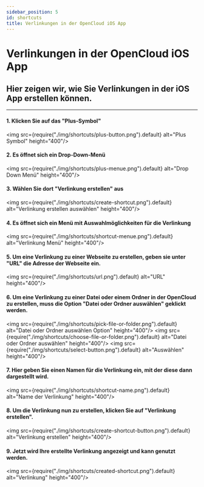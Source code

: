 ```yaml
---
sidebar_position: 5
id: shortcuts
title: Verlinkungen in der OpenCloud iOS App
---
```


# Verlinkungen in der OpenCloud iOS App

## Hier zeigen wir, wie Sie Verlinkungen in der iOS App erstellen können.

---

#### 1. Klicken Sie auf das "Plus-Symbol"

<img src={require("./img/shortcuts/plus-button.png").default} alt="Plus Symbol" height="400"/>
<br/>

#### 2. Es öffnet sich ein Drop-Down-Menü

<img src={require("./img/shortcuts/plus-menue.png").default} alt="Drop Down Menü" height="400"/>
<br/>

#### 3. Wählen Sie dort "Verlinkung erstellen" aus

<img src={require("./img/shortcuts/create-shortcut.png").default} alt="Verlinkung erstellen auswählen" height="400"/>
<br/>

#### 4. Es öffnet sich ein Menü mit Auswahlmöglichkeiten für die Verlinkung

<img src={require("./img/shortcuts/shortcut-menue.png").default} alt="Verlinkung Menü" height="400"/>
<br/>

#### 5. Um eine Verlinkung zu einer Webseite zu erstellen, geben sie unter "URL" die Adresse der Webseite ein.

<img src={require("./img/shortcuts/url.png").default} alt="URL" height="400"/>
<br/>

#### 6. Um eine Verlinkung zu einer Datei oder einem Ordner in der OpenCloud zu erstellen, muss die Option "Datei oder Ordner auswählen" geklickt werden.

<img src={require("./img/shortcuts/pick-file-or-folder.png").default} alt="Datei oder Ordner auswählen Option" height="400"/>
<img src={require("./img/shortcuts/choose-file-or-folder.png").default} alt="Datei oder Ordner auswählen" height="400"/>
<img src={require("./img/shortcuts/select-button.png").default} alt="Auswählen" height="400"/>
<br/>

#### 7. Hier geben Sie einen Namen für die Verlinkung ein, mit der diese dann dargestellt wird.

<img src={require("./img/shortcuts/shortcut-name.png").default} alt="Name der Verlinkung" height="400"/>
<br/>

#### 8. Um die Verlinkung nun zu erstellen, klicken Sie auf "Verlinkung erstellen".

<img src={require("./img/shortcuts/create-shortcut-button.png").default} alt="Verlinkung erstellen" height="400"/>
<br/>

#### 9. Jetzt wird Ihre erstellte Verlinkung angezeigt und kann genutzt werden.

<img src={require("./img/shortcuts/created-shortcut.png").default} alt="Verlinkung" height="400"/>
<br/>

